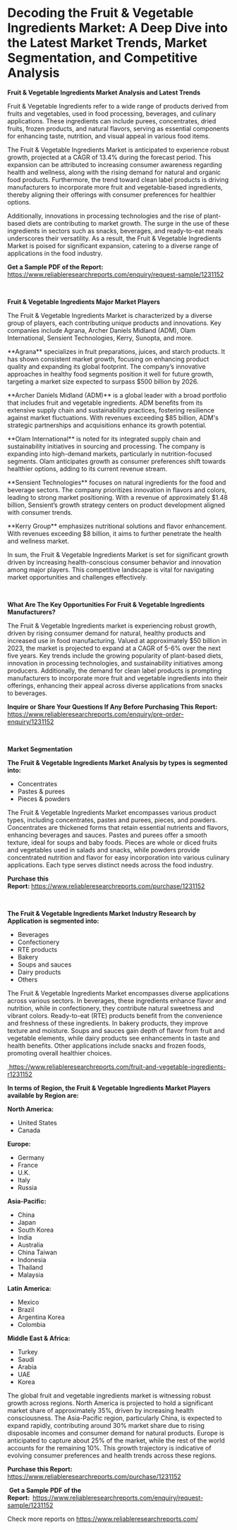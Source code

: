 <p><h1>Decoding the Fruit & Vegetable Ingredients Market: A Deep Dive into the Latest Market Trends, Market Segmentation, and Competitive Analysis</h1></p><p><strong>Fruit & Vegetable Ingredients Market Analysis and Latest Trends</strong></p>
<p><p>Fruit & Vegetable Ingredients refer to a wide range of products derived from fruits and vegetables, used in food processing, beverages, and culinary applications. These ingredients can include purees, concentrates, dried fruits, frozen products, and natural flavors, serving as essential components for enhancing taste, nutrition, and visual appeal in various food items.</p><p>The Fruit & Vegetable Ingredients Market is anticipated to experience robust growth, projected at a CAGR of 13.4% during the forecast period. This expansion can be attributed to increasing consumer awareness regarding health and wellness, along with the rising demand for natural and organic food products. Furthermore, the trend toward clean label products is driving manufacturers to incorporate more fruit and vegetable-based ingredients, thereby aligning their offerings with consumer preferences for healthier options.</p><p>Additionally, innovations in processing technologies and the rise of plant-based diets are contributing to market growth. The surge in the use of these ingredients in sectors such as snacks, beverages, and ready-to-eat meals underscores their versatility. As a result, the Fruit & Vegetable Ingredients Market is poised for significant expansion, catering to a diverse range of applications in the food industry.</p></p>
<p><strong>Get a Sample PDF of the Report:&nbsp;</strong> <a href="https://www.reliableresearchreports.com/enquiry/request-sample/1231152?utm_campaign=2380&utm_medium=2&utm_source=Github&utm_content=ia&utm_term=14022025&utm_id=fruit-vegetable-ingredients">https://www.reliableresearchreports.com/enquiry/request-sample/1231152</a></p>
<p>&nbsp;</p>
<p><strong>Fruit & Vegetable Ingredients Major Market Players</strong></p>
<p><p>The Fruit & Vegetable Ingredients Market is characterized by a diverse group of players, each contributing unique products and innovations. Key companies include Agrana, Archer Daniels Midland (ADM), Olam International, Sensient Technologies, Kerry, Sunopta, and more.</p><p>**Agrana** specializes in fruit preparations, juices, and starch products. It has shown consistent market growth, focusing on enhancing product quality and expanding its global footprint. The company’s innovative approaches in healthy food segments position it well for future growth, targeting a market size expected to surpass $500 billion by 2026.</p><p>**Archer Daniels Midland (ADM)** is a global leader with a broad portfolio that includes fruit and vegetable ingredients. ADM benefits from its extensive supply chain and sustainability practices, fostering resilience against market fluctuations. With revenues exceeding $85 billion, ADM's strategic partnerships and acquisitions enhance its growth potential.</p><p>**Olam International** is noted for its integrated supply chain and sustainability initiatives in sourcing and processing. The company is expanding into high-demand markets, particularly in nutrition-focused segments. Olam anticipates growth as consumer preferences shift towards healthier options, adding to its current revenue stream.</p><p>**Sensient Technologies** focuses on natural ingredients for the food and beverage sectors. The company prioritizes innovation in flavors and colors, leading to strong market positioning. With a revenue of approximately $1.48 billion, Sensient’s growth strategy centers on product development aligned with consumer trends.</p><p>**Kerry Group** emphasizes nutritional solutions and flavor enhancement. With revenues exceeding $8 billion, it aims to further penetrate the health and wellness market.</p><p>In sum, the Fruit & Vegetable Ingredients Market is set for significant growth driven by increasing health-conscious consumer behavior and innovation among major players. This competitive landscape is vital for navigating market opportunities and challenges effectively.</p></p>
<p>&nbsp;</p>
<p><strong>What Are The Key Opportunities For Fruit & Vegetable Ingredients Manufacturers?</strong></p>
<p><p>The Fruit & Vegetable Ingredients market is experiencing robust growth, driven by rising consumer demand for natural, healthy products and increased use in food manufacturing. Valued at approximately $50 billion in 2023, the market is projected to expand at a CAGR of 5-6% over the next five years. Key trends include the growing popularity of plant-based diets, innovation in processing technologies, and sustainability initiatives among producers. Additionally, the demand for clean label products is prompting manufacturers to incorporate more fruit and vegetable ingredients into their offerings, enhancing their appeal across diverse applications from snacks to beverages.</p></p>
<p><strong>Inquire or Share Your Questions If Any Before Purchasing This Report:</strong> <a href="https://www.reliableresearchreports.com/enquiry/pre-order-enquiry/1231152?utm_campaign=2380&utm_medium=2&utm_source=Github&utm_content=ia&utm_term=14022025&utm_id=fruit-vegetable-ingredients">https://www.reliableresearchreports.com/enquiry/pre-order-enquiry/1231152</a></p>
<p>&nbsp;</p>
<p><strong>Market Segmentation</strong></p>
<p><strong>The Fruit & Vegetable Ingredients Market Analysis by types is segmented into:</strong></p>
<p><ul><li>Concentrates</li><li>Pastes & purees</li><li>Pieces & powders</li></ul></p>
<p><p>The Fruit & Vegetable Ingredients Market encompasses various product types, including concentrates, pastes and purees, pieces, and powders. Concentrates are thickened forms that retain essential nutrients and flavors, enhancing beverages and sauces. Pastes and purees offer a smooth texture, ideal for soups and baby foods. Pieces are whole or diced fruits and vegetables used in salads and snacks, while powders provide concentrated nutrition and flavor for easy incorporation into various culinary applications. Each type serves distinct needs across the food industry.</p></p>
<p><strong>Purchase this Report:&nbsp;</strong><a href="https://www.reliableresearchreports.com/purchase/1231152?utm_campaign=2380&utm_medium=2&utm_source=Github&utm_content=ia&utm_term=14022025&utm_id=fruit-vegetable-ingredients">https://www.reliableresearchreports.com/purchase/1231152</a></p>
<p>&nbsp;</p>
<p><strong>The Fruit & Vegetable Ingredients Market Industry Research by Application is segmented into:</strong></p>
<p><ul><li>Beverages</li><li>Confectionery</li><li>RTE products</li><li>Bakery</li><li>Soups and sauces</li><li>Dairy products</li><li>Others</li></ul></p>
<p><p>The Fruit & Vegetable Ingredients Market encompasses diverse applications across various sectors. In beverages, these ingredients enhance flavor and nutrition, while in confectionery, they contribute natural sweetness and vibrant colors. Ready-to-eat (RTE) products benefit from the convenience and freshness of these ingredients. In bakery products, they improve texture and moisture. Soups and sauces gain depth of flavor from fruit and vegetable elements, while dairy products see enhancements in taste and health benefits. Other applications include snacks and frozen foods, promoting overall healthier choices.</p></p>
<p><a href="https://www.reliableresearchreports.com/fruit-and-vegetable-ingredients-r1231152?utm_campaign=2380&utm_medium=2&utm_source=Github&utm_content=ia&utm_term=14022025&utm_id=fruit-vegetable-ingredients">&nbsp;https://www.reliableresearchreports.com/fruit-and-vegetable-ingredients-r1231152</a></p>
<p><strong>In terms of Region, the Fruit & Vegetable Ingredients Market Players available by Region are:</strong></p>
<p>
    <p> <strong> North America: </strong>
        <ul>
            <li>United States</li>
            <li>Canada</li>
        </ul>
        </p> 
    <p> <strong> Europe: </strong>
        <ul>
            <li>Germany</li>
            <li>France</li>
            <li>U.K.</li>
            <li>Italy</li>
            <li>Russia</li>
        </ul>
        </p> 
    <p> <strong> Asia-Pacific: </strong>
        <ul>
            <li>China</li>
            <li>Japan</li>
            <li>South Korea</li>
            <li>India</li>
            <li>Australia</li>
            <li>China Taiwan</li>
            <li>Indonesia</li>
            <li>Thailand</li>
            <li>Malaysia</li>
        </ul>
        </p> 
    <p> <strong> Latin America: </strong>
        <ul>
            <li>Mexico</li>
            <li>Brazil</li>
            <li>Argentina Korea</li>
            <li>Colombia</li>
        </ul>
        </p> 
    <p> <strong> Middle East & Africa: </strong>
        <ul>
            <li>Turkey</li>
            <li>Saudi</li>
            <li>Arabia</li>
            <li>UAE</li>
            <li>Korea</li>
        </ul>
    </p>
    </p>
<p><p>The global fruit and vegetable ingredients market is witnessing robust growth across regions. North America is projected to hold a significant market share of approximately 35%, driven by increasing health consciousness. The Asia-Pacific region, particularly China, is expected to expand rapidly, contributing around 30% market share due to rising disposable incomes and consumer demand for natural products. Europe is anticipated to capture about 25% of the market, while the rest of the world accounts for the remaining 10%. This growth trajectory is indicative of evolving consumer preferences and health trends across these regions.</p></p>
<p><strong>Purchase this Report: </strong><a href="https://www.reliableresearchreports.com/purchase/1231152?utm_campaign=2380&utm_medium=2&utm_source=Github&utm_content=ia&utm_term=14022025&utm_id=fruit-vegetable-ingredients">https://www.reliableresearchreports.com/purchase/1231152</a></p>
<p>&nbsp;<strong>Get a Sample PDF of the Report:&nbsp;&nbsp;</strong><a href="https://www.reliableresearchreports.com/enquiry/request-sample/1231152?utm_campaign=2380&utm_medium=2&utm_source=Github&utm_content=ia&utm_term=14022025&utm_id=fruit-vegetable-ingredients">https://www.reliableresearchreports.com/enquiry/request-sample/1231152</a></p>
<p><strong></strong></p>
<p>Check more reports on <a href="https://www.reliableresearchreports.com/?utm_campaign=2380&utm_medium=2&utm_source=Github&utm_content=ia&utm_term=14022025&utm_id=fruit-vegetable-ingredients">https://www.reliableresearchreports.com/</a></p>